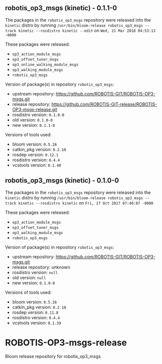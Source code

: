 ## robotis_op3_msgs (kinetic) - 0.1.1-0

The packages in the `robotis_op3_msgs` repository were released into the `kinetic` distro by running `/usr/bin/bloom-release robotis_op3_msgs --track kinetic --rosdistro kinetic --edit` on `Wed, 21 Mar 2018 04:53:13 -0000`

These packages were released:
- `op3_action_module_msgs`
- `op3_offset_tuner_msgs`
- `op3_online_walking_module_msgs`
- `op3_walking_module_msgs`
- `robotis_op3_msgs`

Version of package(s) in repository `robotis_op3_msgs`:

- upstream repository: https://github.com/ROBOTIS-GIT/ROBOTIS-OP3-msgs.git
- release repository: https://github.com/ROBOTIS-GIT-release/ROBOTIS-OP3-msgs-release.git
- rosdistro version: `0.1.0-0`
- old version: `0.1.0-0`
- new version: `0.1.1-0`

Versions of tools used:

- bloom version: `0.5.26`
- catkin_pkg version: `0.2.10`
- rosdep version: `0.12.1`
- rosdistro version: `0.4.4`
- vcstools version: `0.1.40`


## robotis_op3_msgs (kinetic) - 0.1.0-0

The packages in the `robotis_op3_msgs` repository were released into the `kinetic` distro by running `/usr/bin/bloom-release robotis_op3_msgs --track kinetic --rosdistro kinetic` on `Fri, 27 Oct 2017 07:40:07 -0000`

These packages were released:
- `op3_action_module_msgs`
- `op3_offset_tuner_msgs`
- `op3_walking_module_msgs`
- `robotis_op3_msgs`

Version of package(s) in repository `robotis_op3_msgs`:

- upstream repository: https://github.com/ROBOTIS-GIT/ROBOTIS-OP3-msgs.git
- release repository: unknown
- rosdistro version: `null`
- old version: `null`
- new version: `0.1.0-0`

Versions of tools used:

- bloom version: `0.5.26`
- catkin_pkg version: `0.2.10`
- rosdep version: `0.11.8`
- rosdistro version: `0.4.4`
- vcstools version: `0.1.39`


# ROBOTIS-OP3-msgs-release
Bloom release repository for robotis_op3_msgs
